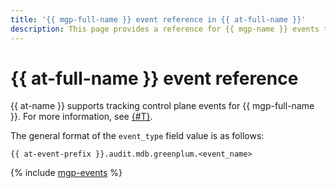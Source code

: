 ```yaml
---
title: '{{ mgp-full-name }} event reference in {{ at-full-name }}'
description: This page provides a reference for {{ mgp-name }} events tracked in {{ at-name }}.
---
```


# {{ at-full-name }} event reference

{{ at-name }} supports tracking control plane events for {{ mgp-full-name }}. For more information, see [{#T}](../audit-trails/concepts/format.md).

The general format of the `event_type` field value is as follows:

```text
{{ at-event-prefix }}.audit.mdb.greenplum.<event_name>
```

{% include [mgp-events](../_includes/audit-trails/events/managed-greenplum-events.md) %}